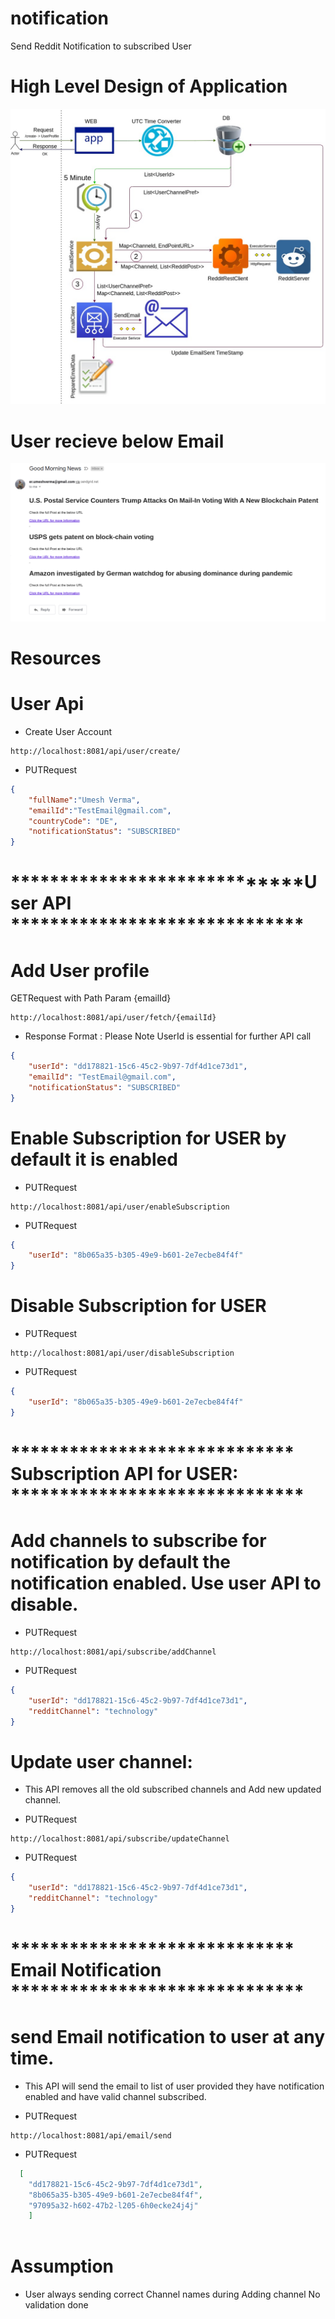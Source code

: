 # notification
Send Reddit Notification to subscribed User

# High Level Design of Application

![](notification.jpg) 

# User recieve below Email 
![](Template.png)

# Resources 
# User Api

- Create User Account 
```URL
http://localhost:8081/api/user/create/
```
- PUTRequest
```json
{
	"fullName":"Umesh Verma",
	"emailId":"TestEmail@gmail.com",
	"countryCode": "DE",
	"notificationStatus": "SUBSCRIBED"
}
```

# *****************************User API ******************************

# Add User profile 
GETRequest with Path Param {emailId}
```URL
http://localhost:8081/api/user/fetch/{emailId}
```
- Response Format : Please Note UserId is essential for further API call
```json
{
    "userId": "dd178821-15c6-45c2-9b97-7df4d1ce73d1",
    "emailId": "TestEmail@gmail.com",
    "notificationStatus": "SUBSCRIBED"
}
```

# Enable Subscription for USER by default it is enabled
- PUTRequest 
```URL
http://localhost:8081/api/user/enableSubscription
```
- PUTRequest
```json
{ 
    "userId": "8b065a35-b305-49e9-b601-2e7ecbe84f4f"
}
```

# Disable Subscription for USER
- PUTRequest 
```URL
http://localhost:8081/api/user/disableSubscription
```
- PUTRequest
```json
{ 
    "userId": "8b065a35-b305-49e9-b601-2e7ecbe84f4f"
}
```

# ***************************** Subscription API for USER: ******************************

# Add channels to subscribe for notification by default the notification enabled. Use user API to disable.

- PUTRequest 
```URL
http://localhost:8081/api/subscribe/addChannel
```
- PUTRequest
```json
{
    "userId": "dd178821-15c6-45c2-9b97-7df4d1ce73d1",
    "redditChannel": "technology"
}
```

# Update user channel: 
- This API removes all the old subscribed channels and Add new updated channel.

- PUTRequest 
```URL
http://localhost:8081/api/subscribe/updateChannel
```
- PUTRequest
```json
{
    "userId": "dd178821-15c6-45c2-9b97-7df4d1ce73d1",
    "redditChannel": "technology"
}
```

# ***************************** Email Notification  ******************************

# send Email notification to user at any time.
- This API will send the email to list of user provided they have notification enabled and have valid channel subscribed. 

- PUTRequest 
```URL
http://localhost:8081/api/email/send
```
- PUTRequest
```json
  [
    "dd178821-15c6-45c2-9b97-7df4d1ce73d1",
    "8b065a35-b305-49e9-b601-2e7ecbe84f4f",
    "97095a32-h602-47b2-l205-6h0ecke24j4j"
    ]
    
```

# Assumption
- User always sending correct Channel names during Adding channel No validation done